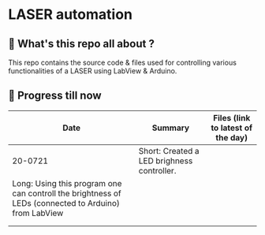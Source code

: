 # LASER automation
## 🤔 What's this repo all about ?
This repo contains the source code & files used for controlling various functionalities of a LASER using LabView & Arduino.
## 🏃 Progress till now
| Date | Summary | Files (link to latest of the day) |
|------|---------|-------|
|  20-0721    |  Short: Created a LED brighness controller.
                 Long: Using this program one can controll the brightness of LEDs (connected to Arduino) from LabView        |       |
|      |         |       |
|      |         |       |
